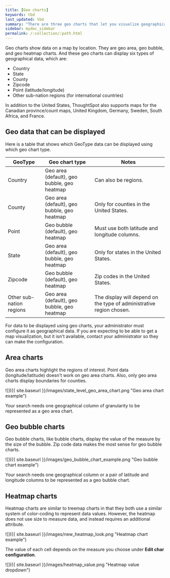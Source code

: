 ```yaml
---
title: [Geo charts]
keywords: tbd
last_updated: tbd
summary: "There are three geo charts that let you visualize geographical data in ThoughtSpot."
sidebar: mydoc_sidebar
permalink: /:collection/:path.html
---
```

Geo charts show data on a map by location. They are geo area, geo bubble, and
geo heatmap charts. And these geo charts can display six types of geographical
data, which are:

-   Country
-   State
-   County
-   Zipcode
-   Point (latitude/longitude)
-   Other sub-nation regions (for international countries)

In addition to the United States, ThoughtSpot also supports maps for the
Canadian province/count maps, United Kingdom, Germany, Sweden, South Africa, and
France.

## Geo data that can be displayed

Here is a table that shows which GeoType data can be displayed using which geo chart type.

|GeoType|Geo chart type|Notes|
|-------|--------------|-----|
|Country|Geo area (default), geo bubble, geo heatmap| Can also be regions.|
|County|Geo area (default), geo bubble, geo heatmap| Only for counties in the United States.|
|Point|Geo bubble (default), geo heatmap| Must use both latitude and longitude columns.|
|State|Geo area (default), geo bubble, geo heatmap| Only for states in the United States.|
|Zipcode|Geo bubble (default), geo heatmap| Zip codes in the United States.|
|Other sub-nation regions|Geo area (default), geo bubble, geo heatmap| The display will depend on the type of administrative region chosen.|

For data to be displayed using geo charts, your administrator must configure it
as geographical data. If you are expecting to be able to get a map
visualization, but it isn't available, contact your administrator so they can
make the configuration.

## Area charts

Geo area charts highlight the regions of interest. Point data
(longitude/latitude) doesn't work on geo area charts. Also, only geo area charts
display boundaries for counties.

 ![]({{ site.baseurl }}/images/state_level_geo_area_chart.png "Geo area chart example")

Your search needs one geographical column of granularity to be represented as a geo area chart.

## Geo bubble charts

Geo bubble charts, like bubble charts, display the value of the measure by the
size of the bubble. Zip code data makes the most sense for geo bubble charts.

 ![]({{ site.baseurl }}/images/geo_bubble_chart_example.png "Geo bubble chart example")

Your search needs one geographical column or a pair of latitude and longitude
columns to be represented as a geo bubble chart.

## Heatmap charts

Heatmap charts are similar to treemap charts in that they both use a similar
system of color-coding to represent data values. However, the heatmap does not
use size to measure data, and instead requires an additional attribute.

 ![]({{ site.baseurl }}/images/new_heatmap_look.png "Heatmap chart example")

The value of each cell depends on the measure you choose under **Edit char configuration**.

 ![]({{ site.baseurl }}/images/heatmap_value.png "Heatmap value dropdown")
